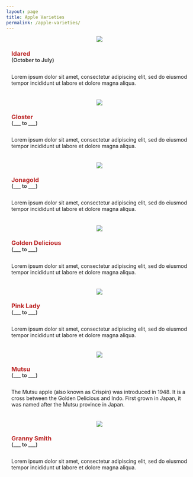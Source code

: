 ```yaml
---
layout: page
title: Apple Varieties
permalink: /apple-varieties/
---
```


<style type="text/css">
.apple-variety {
	margin-bottom: 36px;
}
.apple-variety > div:nth-of-type(1) {
	text-align: center;
}
.apple-variety > div:nth-of-type(2) {
	display: flex;
	flex-direction: column;
	justify-content: center;
	padding: 0 1em;
	box-sizing: border-box;
}
.apple-variety h3 {
	color: #B22;
	font-weight: bold;
	margin-bottom: 0;
	line-height: 1;
}
.apple-variety .availability {
	color: #444;
	font-weight: bold;
	margin-bottom: 2em;
}
</style>

<div>
	<div class="flex-row apple-variety">
		<div class="flex-4">
			<img src="/img/apple-varieties/idared.png">
		</div>
		<div class="flex-8">
			<h3>Idared</h3>
			<div class="availability">(October to July)</div>
			<div>Lorem ipsum dolor sit amet, consectetur adipiscing elit, sed do eiusmod tempor incididunt ut labore et dolore magna aliqua.</div>
		</div>
	</div>
	<div class="flex-row apple-variety">
		<div class="flex-4">
			<img src="/img/apple-varieties/gloster.png">
		</div>
		<div class="flex-8">
			<h3>Gloster</h3>
			<div class="availability">(___ to ___)</div>
			<div>Lorem ipsum dolor sit amet, consectetur adipiscing elit, sed do eiusmod tempor incididunt ut labore et dolore magna aliqua.</div>
		</div>
	</div>
	<div class="flex-row apple-variety">
		<div class="flex-4">
			<img src="/img/apple-varieties/jonagold.png">
		</div>
		<div class="flex-8">
			<h3>Jonagold</h3>
			<div class="availability">(___ to ___)</div>
			<div>Lorem ipsum dolor sit amet, consectetur adipiscing elit, sed do eiusmod tempor incididunt ut labore et dolore magna aliqua.</div>
		</div>
	</div>
	<div class="flex-row apple-variety">
		<div class="flex-4">
			<img src="/img/apple-varieties/golden_delicious.png">
		</div>
		<div class="flex-8">
			<h3>Golden Delicious</h3>
			<div class="availability">(___ to ___)</div>
			<div>Lorem ipsum dolor sit amet, consectetur adipiscing elit, sed do eiusmod tempor incididunt ut labore et dolore magna aliqua.</div>
		</div>
	</div>
	<div class="flex-row apple-variety">
		<div class="flex-4">
			<img src="/img/apple-varieties/pink_lady.png">
		</div>
		<div class="flex-8">
			<h3>Pink Lady</h3>
			<div class="availability">(___ to ___)</div>
			<div>Lorem ipsum dolor sit amet, consectetur adipiscing elit, sed do eiusmod tempor incididunt ut labore et dolore magna aliqua.</div>
		</div>
	</div>
	<div class="flex-row apple-variety">
		<div class="flex-4">
			<img src="/img/apple-varieties/mutsu.png">
		</div>
		<div class="flex-8">
			<h3>Mutsu</h3>
			<div class="availability">(___ to ___)</div>
			<div>The Mutsu apple (also known as Crispin) was introduced in 1948. It is a cross between the Golden Delicious and Indo. First grown in Japan, it was named after the Mutsu province in Japan.</div>
		</div>
	</div>
	<div class="flex-row apple-variety">
		<div class="flex-4">
			<img src="/img/apple-varieties/granny_smith.png">
		</div>
		<div class="flex-8">
			<h3>Granny Smith</h3>
			<div class="availability">(___ to ___)</div>
			<div>Lorem ipsum dolor sit amet, consectetur adipiscing elit, sed do eiusmod tempor incididunt ut labore et dolore magna aliqua.</div>
		</div>
	</div>
</div>

